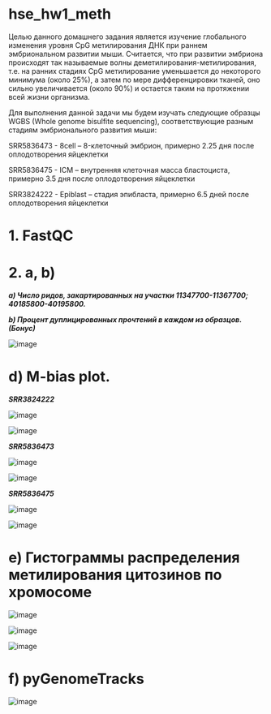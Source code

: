 # hse_hw1_meth

Целью данного домашнего задания является изучение глобального изменения уровня CpG метилирования ДНК при раннем эмбриональном развитии мыши. Считается, что при развитии эмбриона происходят так называемые волны деметилирования-метилирования, т.е. на ранних стадиях CpG метилирование уменьшается до некоторого минимума (около 25%), а затем по мере дифференцировки тканей, оно сильно увеличивается (около 90%) и остается таким на протяжении всей жизни организма.


Для выполнения данной задачи мы будем изучать следующие образцы WGBS (Whole genome bisulfite sequencing), соответствующие разным стадиям эмбрионального развития мыши:

SRR5836473 - 8cell – 8-клеточный эмбрион, примерно 2.25 дня после оплодотворения яйцеклетки

SRR5836475 - ICM – внутренняя клеточная масса бластоциста, примерно 3.5 дня после оплодотворения яйцеклетки

SRR3824222 - Epiblast – стадия эпибласта, примерно 6.5 дней после оплодотворения яйцеклетки

# 1. FastQC



# 2. a, b)

***a) Число ридов, закартированных на участки 11347700-11367700; 40185800-40195800.***

***b) Процент дуплицированных прочтений в каждом из образцов. (Бонус)***

![image](https://user-images.githubusercontent.com/93263861/154711269-42a75855-6b63-492a-8565-d3dd24a5730e.png)


# d) M-bias plot.

***SRR3824222***

![image](https://user-images.githubusercontent.com/93263861/154754977-d1183588-3e69-4419-a811-534ab69240a5.png)

![image](https://user-images.githubusercontent.com/93263861/154755003-691814f8-f440-456b-b528-5e459a97d8f4.png)


***SRR5836473***

![image](https://user-images.githubusercontent.com/93263861/154754843-e8edc312-18b5-4327-9741-39a106fe4cff.png)

![image](https://user-images.githubusercontent.com/93263861/154754886-afd33deb-5e2a-493b-b3d7-99a8c26f8b3a.png)


***SRR5836475***

![image](https://user-images.githubusercontent.com/93263861/154754705-42eb85a6-74d3-450b-b73a-73d1ce4a51fd.png)

![image](https://user-images.githubusercontent.com/93263861/154754735-768edba8-b700-4821-b2d0-e1e4956196df.png)


# e) Гистограммы распределения метилирования цитозинов по хромосоме 

![image](https://user-images.githubusercontent.com/93263861/154755553-4f37fc42-fab0-431b-9b5b-c910ec3244c1.png)


![image](https://user-images.githubusercontent.com/93263861/154755523-4e2a9c92-1c2d-4ed7-bb54-c9fa46980b39.png)


![image](https://user-images.githubusercontent.com/93263861/154755494-ebdd8b68-ece1-4536-aa4e-a494b5868c94.png)


# f) pyGenomeTracks

![image](https://user-images.githubusercontent.com/93263861/154720544-dec7ea80-1406-4d01-add2-c1361e411f8f.png)
